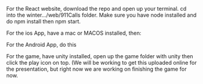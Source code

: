 For the React website, download the repo and open up your terminal. cd into the winter.../web/911Calls folder. Make sure you have node installed and do npm install then npm start.

For the ios App, have a mac or MACOS installed, then:

For the Android App, do this

For the game, have unity installed, open up the game folder with unity then click the play icon on top. (We will be working to get this uploaded online for the presentation, but right now we are working on finishing the game for now. 
